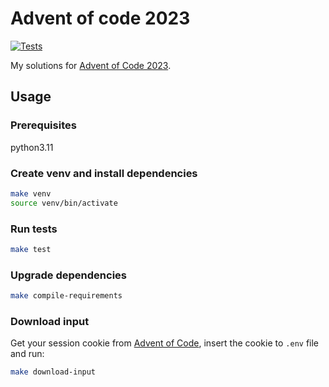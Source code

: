 # Advent of code 2023

[![Tests](https://github.com/joonaspessi/aoc2023/actions/workflows/test.yml/badge.svg)](https://github.com/joonaspessi/aoc2023/actions/workflows/test.yml)

My solutions for [Advent of Code 2023](https://adventofcode.com/2023).

## Usage

### Prerequisites

python3.11

### Create venv and install dependencies

```bash
make venv
source venv/bin/activate
```

### Run tests

```bash
make test
```

### Upgrade dependencies

```bash
make compile-requirements
```

### Download input

Get your session cookie from [Advent of Code](https://adventofcode.com/), insert the cookie to `.env` file and run:

```bash
make download-input
```
